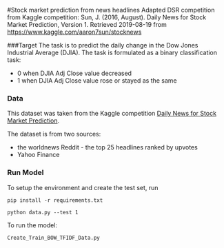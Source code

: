 #Stock market prediction from news headlines
Adapted DSR competition from Kaggle competition:
Sun, J. (2016, August). Daily News for Stock Market Prediction, Version 1. 
Retrieved 2019-08-19 from https://www.kaggle.com/aaron7sun/stocknews

###Target
The task is to predict the daily change in the Dow Jones Industrial Average (DJIA). The task is formulated as a binary classification task:

* 0 when DJIA Adj Close value decreased
* 1 when DJIA Adj Close value rose or stayed as the same

### Data
This dataset was taken from the Kaggle competition [Daily News for Stock Market Prediction](https://www.kaggle.com/aaron7sun/stocknews/).

The dataset is from two sources:

* the worldnews Reddit - the top 25 headlines ranked by upvotes
* Yahoo Finance


### Run Model
To setup the environment and create the test set, run

```
pip install -r requirements.txt

python data.py --test 1
```

To run  the model: 

```
Create_Train_BOW_TFIDF_Data.py
```